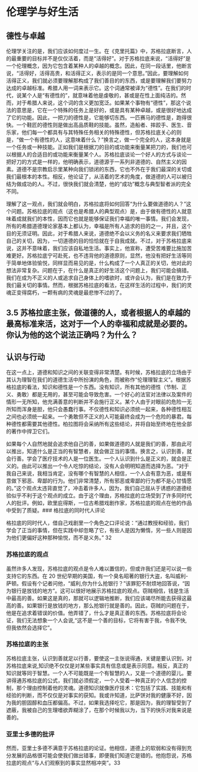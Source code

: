 # 伦理学与好生活

## 德性与卓越

伦理学关注的是，我们应该如何度过一生。在《克里托篇》中，苏格拉底断言，人的最重要的目标并不是仅仅活着，而是“活得好”。对于苏格拉底来说，“活得好”是一个伦理概念，因为它包含着某种人的卓越的概念。因此，在同一段话里，他断言说，“活得好，活得高贵，和活得正义，表示的是同一个意思。”因此，要理解如何活得正义，我们就必须要理解那构成了我们善目的的东西，或是要理解我们要努力达成的卓越标准。希腊人用一词来表示它。这个词通常被译为“德性”。在我们的时代，说某个人是“有德性的”，就意味着他是虔敬的，甚或是在性上面纯洁的。然而，对于希腊人来说，这个词的含义更加宽泛。如果某个事物有“德性”，那这个说法的意思是，它在一个特殊的任务上是好的，或是具有某种卓越，或是很好地达成了它的功能。因此，一把刀的德性是，它能够切东西。一匹赛马的德性是，跑得很快。一个鞋匠的德性则是做出高品质鞋的技能。虽然，造船者、摔跤手、医生、音乐家，他们每一个都具有与其特殊任务相关的特殊德性，但苏格拉底关心的则是，“做一个有德性的人，这意味着什么？”换言之，做一个完全的人，这本身就是一个任务或一种技能。正如我们是根据刀的目的或功能来衡量某把刀的，我们也可以根据人的合适目的或功能来衡量某个人。苏格拉底谈论一个好人的方式与谈论一把好刀的方式是一样的，他明确表示，道德源于一系列非道德的、自然主义的因素。道德不是宗教启示里某种向我们锁闭的东西，它也不外在于我们最深的关切或我们最根本的本性。相反，他论证了，从活着的艺术的角度，做道德的人可以被归结为做成功的人。不过，很快我们就会清楚，他的“成功”概念与典型智者派的完全不同。

理解了这一观点，我们就会明白，苏格拉底将如何回答“为什么要做道德的人？”这个问题。苏格拉底的观点（这也是希腊人的典型观点）是，由于做有德性的人就意味着成就我们的本性，因而它也就是能够保证我们幸福的唯一事情。我们会发现，所有的希腊道德理论家基本上都认为，幸福是所有人追求的目的之一，并且，这个目的无须证明。因此，对于希腊人来说，道德绝不会以义务的名义来要求我们牺牲自己的关切，因为，一切道德的目的恰恰就在于自我成就。不过，对于苏格拉底来说，这并不意味着，我们应该自私地生活。事实上，他宣称，遭受苦难要比施加苦难更好。苏格拉底宁可赴死，也不违背他的道德原则，显然，他没有把好生活等同于简单地体验愉悦，同样显而易见的是，什么构成了一个人真正的关切，他对此的想法非常复杂。问题在于，在什么是真正的好生活这个问题上，我们可能会搞错。我们在成为不正义的人或追求自己身体上的嗜欲时，或许会认为，我们是在致力于我们最关切的事情。然而，根据苏格拉底的看法，在这样生活的过程中，我们的灵魂正变得腐朽，一颗有病的灵魂是最悲惨不过的了。

## 3.5 苏格拉底主张，做道德的人，或者根据人的卓越的最高标准来活，这对于一个人的幸福和成就是必要的。你认为他的这个说法正确吗？为什么？

## 认识与行动

在这一点上，道德和知识之间的关联变得非常清楚。有时候，苏格拉底的立场由于其认为理智在我们的道德生活中所扮演的角色，而被称作“伦理理智主义”。根据苏格拉底的看法，知识和德性是一个东西。没有知识，所有其他的德性（节制、正义、勇敢）都是无用的，甚至可能会导致危害。一个好心的法官对法律以及案件的情形一无所知，他充满善意的判断并不会施行正义。某个人由于对眼前的危险一无所知而浑身是胆，他只会愚蠢行事。不仅德性和知识必须统一起来，各种德性相互之间也必须统一起来。一个勇敢但不正义的人可能最终会成为一个危险的暴君。每种德性都需要其他德性。柏拉图将会采纳所有这些结论，并将自始至终地在他全部的著作中捍卫它们。

如果每个人自然地就会追求他自己的善，如果做道德的人就是我们的善，那由此可以推出，知道什么是正当的有智慧者，就会做正当的事情。换言之，认识到善，就会行善。学会了医疗技术的人是一位医生。一个人认识到什么是正义的，就会是正义的。由此可以推出一个令人吃惊的结论，没有人会明明知道而选择为恶。“对于我自己来说，我相当肯定，没有哪个有智慧的人相信，一个人会有意为恶，或是有意做下邪恶、卑鄙的行为。他们非常清楚，所有邪恶或卑鄙的行为都不是心甘情愿的。”这个观点太违背直觉了，冲击着许多人，因为，我们自己屈从于诱惑的道德经验似乎不利于这个观点的成立。由于这个理由，苏格拉底的立场受到了许多同时代人的批评。例如，欧里庇得斯，一位古希腊戏剧作家，苏格拉底的观点在他的作品中受到了质疑。### 格拉底的同时代人评论

格拉底的同时代人，借自己戏剧里一个角色之口评论说：“通过教授和经验，我们学会了正当的事情，但在实践中却忽略了它，有些人是因为懒惰，另一些人则是因为他们更偏好这种那种愉悦，而不是义务。” 32

### 苏格拉底的观点

虽然许多人发现，苏格拉底的观点是令人难以置信的，但或许我们还是可以说一些支持它的东西。在 20 世纪早期的美国，有一个臭名昭著的银行大盗，名叫威利-萨顿。假设有个记者问他，“威利,你为什么抢银行？”该罪犯不耐烦地回答说，“因为银行是放钱的地方”。这可以很好地展示苏格拉底的观点。窃贼相信，钱是生活中最高的善。如果这是真的，那就可以逻辑地推断，我们应该竭尽所能去获得这最高的善。如果银行是放钱的地方，那么抢银行就是善的。因此，窃贼的问题在于，他是在追求着错误的价值。他弄错了，什么才是真正善的东西。苏格拉底将会论证，我们无法想象一个人会说,“这不是一个善的目标，它将有害于我，令我不快,但我依然会选择它”。

### 苏格拉底的主张

苏格拉底主张，认识到善就足以行善，要使这一主张说得通，关键是要认识到，对苏格拉底来说,知识绝不仅仅是对某些事实具有信息或是表示同意。相反，真正的知识就等同于智慧。一个人不可能既是一个有智慧的人，又是一个道德的婴儿。要讲得通苏格拉底的公式，我们就必须假定，一个人受着一种真正的个人信念的控制，那个理由控制着他的灵魂。道德知识就像医疗技术：它包括了实践、技能和有经验的判断，而不仅仅是对事实的获知。我或许知道，比萨饼对我的健康不好，因为我的胆固醇和血压都偏高。不过，如果我选择吃它，那是因为，我的理智受到了遮蔽，我被自己的生理嗜欲弄糊涂了，在那个时候我以为，当下的快乐对我来说是善的。

### 亚里士多德的批评

然而，亚里士多德不满意于苏格拉底的论证。他相信，道德上的软弱和没有得到充分发展的品格很可能会使我们做出错事，即便我们知道它是错的。他抱怨说，苏格拉底的观点“与人们观察到的事实显然相冲突”。33
